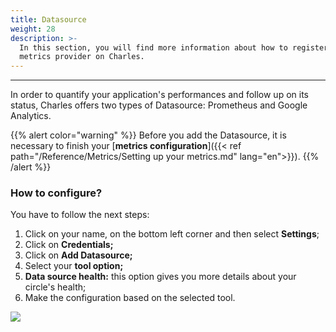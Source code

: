 ```yaml
---
title: Datasource
weight: 28
description: >-
  In this section, you will find more information about how to register your
  metrics provider on Charles.
---
```


---

In order to quantify your application's performances and follow up on its status, Charles offers two types of Datasource: Prometheus and Google Analytics. 

{{% alert color="warning" %}}
Before you add the Datasource, it is necessary to finish your [**metrics configuration**]({{< ref path="/Reference/Metrics/Setting up your metrics.md" lang="en">}}).
{{% /alert %}}

### **How to configure?** 

You have to follow the next steps: 

1. Click on your name, on the bottom left corner and then select **Settings**;
2. Click on **Credentials;**
3. Click on **Add Datasource;**
4. Select your **tool option;** 
5. **Data source health:** this option gives you more details about your circle's health; 
6. Make the configuration based on the selected tool. 

![](/shared/workspace_datasource.gif)
